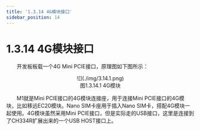 ```yaml
---
title: '1.3.14 4G模块接口'
sidebar_position: 14
---
```


# 1.3.14 4G模块接口

&emsp;&emsp;开发板板载一个4G Mini PCIE接口，原理图如下图所示：

<center>
![](./img/3.14.1.png)<br />
图1.3.14.1 4G模块
</center>

&emsp;&emsp;M1就是Mini PCIE接口的4G模块连接座，用于连接Mini PCIE接口的4G模块，比如移远EC20模块。Nano SIM卡座用于插入Nano SIM卡，搭配4G模块一起使用。4G模块虽然采用Mini PCIE接口，但是实际走的USB接口，这里是连接到了CH334R扩展出来的一个USB HOST接口上。


